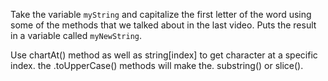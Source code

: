 Take the variable `myString` and capitalize the first letter of the word 
using some of the methods that we talked about in the last video. Puts the result in a variable called `myNewString`. 

Use chartAt() method as well as string[index] to get character at a specific index. 
the .toUpperCase() methods will make the. 
substring() or slice(). 
